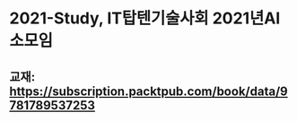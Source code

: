 # 2021-Study, IT탑텐기술사회 2021년AI소모임
## 교재: https://subscription.packtpub.com/book/data/9781789537253


